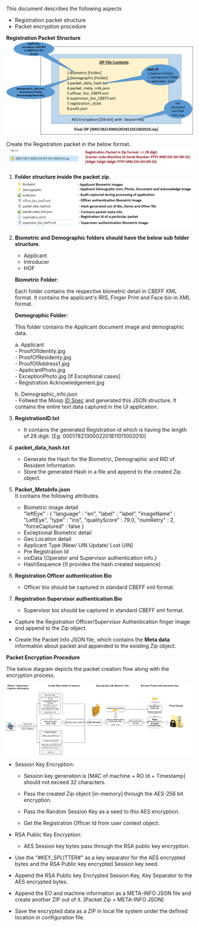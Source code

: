 This document describes the following aspects
- Registration packet structure
- Packet encryption procedure

**Registration Packet Structure**
	![Packet Design view](_images/registration/packet_creation_overview.png)

   Create the Registration packet in the below format. 
	![Packet Design view](_images/registration/packet_zip_format.png)

1.  **Folder structure inside the packet zip.**
	![Inside Packet Design view](_images/registration/packet_struct_inside_zip.png)
	
2.  **Biometric and Demographic folders should have the below sub folder structure.**
    -   Applicant
    -   Introducer
    -   HOF
    
    **Biometric Folder:**
    
    Each folder contains the respective biometric detail in CBEFF XML format.
    It contains the applicant's IRIS, Finger Print and Face bio in XML format.

    **Demographic Folder:**
    
    This folder contains the Applicant document image and demographic data.
     
     a. Applicant  
        - ProofOfIdentity.jpg  
        - ProofOfResidenty.jpg  
        - ProofOfAddress1.jpg  
        - ApplicantPhoto.jpg  
        - ExceptionPhoto.jpg \[If Exceptional cases\]  
        - Registration Acknowledgement.jpg  
        
     b.  Demographic\_info.json  
        - Follwed the Mosip [ID Spec](https://github.com/mosip/mosip/wiki/MOSIP-ID-Object-definition) and generated this JSON structure. It contains the entire text data captured in the UI application. 
	
3.  **RegistrationID.txt**
    -   It contains the generated Registration id which is having the length of 28 digit.
        [Eg: 0001782130002201811011002010]

4.  **packet_data_hash.txt**
    -   Generate the Hash for the Biometric, Demographic and RID of
        Resident Information.
	-   Store the generated Hash in a file and append to the created Zip
	    object.
    
5.  **Packet\_MetaInfo.json**  
    It contains the following attributes.
    -   Biometric image detail  
        "leftEye" : {
          "language" : "en",
          "label" : "label",
          "imageName" : "LeftEye",
          "type" : "iris",
          "qualityScore" : 79.0,
          "numRetry" : 2,
          "forceCaptured" : false
        }
    -   Exceptional Biometric detail
    -   Geo Location detail
    -   Applicant Type [New/ UIN Update/ Lost UIN]
    -   Pre Registration Id
    -   osiData {Operator and Supervisor authentication info.}
    -   HashSequence {It provides the hash created sequence}

6.  **Registration Officer authentication Bio**
    -   Officer bio should be captured in standard CBEFF xml format.
7.  **Registration Supervisor authentication Bio**
    -   Supervisor bio should be captured in standard CBEFF xml format.

-   Capture the Registration Officer/Supervisor Authentication finger
    image and append to the Zip object.

-   Create the Packet Info JSON file, which contains the **Meta data**
    information about packet and appended to the existing Zip object.

**Packet Encryption Procedure**

  The below diagram depicts the packet creation flow along with the encryption process.
    
![Packet Creation Flow](_images/registration/packet-creation-flow.png)

-   Session Key Encryption:

    -   Session key generation is \[MAC of machine + RO Id + Timestamp\]
        should not exceed 32 characters.

    -   Pass the created Zip object \[in-memory\] through the AES-256
        bit encryption.

    -   Pass the Random Session Key as a seed to this AES encryption.

    -   Get the Registration Officer Id from user context object. 

-   RSA Public Key Encryption:

    -   AES Session key bytes pass through the RSA public key
        encryption.

-   Use the "\#KEY\_SPLITTER\#" as a key separator for the AES encrypted
    bytes and the RSA Public key encrypted Session key seed.

-   Append the RSA Public key Encrypted Session Key, Key Separator to
    the AES encrypted bytes.

-   Append the EO and machine information as a META-INFO JSON file and
    create another ZIP out of it. \[Packet Zip + META-INFO JSON\]

-   Save the encrypted data as a ZIP in local file system under the
    defined location in configuration file.

